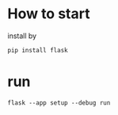 # How to start

install by 
````
pip install flask
````

# run 

````
flask --app setup --debug run
````